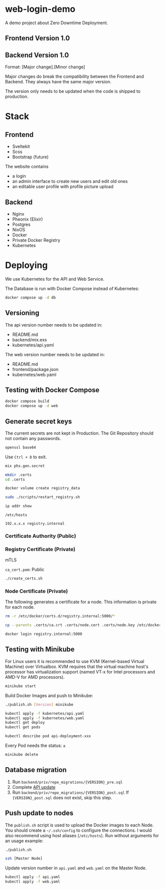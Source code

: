 # web-login-demo

A demo project about Zero Downtime Deployment.

## Frontend Version 1.0

## Backend Version 1.0

Format: [Major change].[Minor change]

Major changes do break the compatibility between the Frontend and Backend.
They always have the same major version.

The version only needs to be updated when the code is shipped to production.

# Stack

## Frontend

- Sveltekit
- Scss
- Bootstrap (future)

The website contains

- a login
- an admin interface to create new users and edit old ones
- an editable user profile with profile picture upload

## Backend

- Nginx
- Pheonix (Elixir)
- Postgres
- NixOS
- Docker
- Private Docker Registry
- Kubernetes

# Deploying

We use Kubernetes for the API and Web Service.

The Database is run with Docker Compose instead of Kubernetes:

```bash
docker compose up -d db
```

## Versioning

The api version number needs to be updated in:

- README.md
- backend/mix.exs
- kubernetes/api.yaml

The web version number needs to be updated in:

- README.md
- frontend/package.json
- kubernetes/web.yaml

## Testing with Docker Compose

```bash
docker compose build
docker compose up -d web
```

## Generate secret keys

The current secrets are not kept in Production. The Git Repository should not contain any passwords.

```bash
openssl base64
```

Use `Ctrl + D` to exit.

```bash
mix phx.gen.secret
```

```bash
mkdir .certs
cd .certs
```

```bash
docker volume create registry_data
```

```bash
sudo ./scripts/restart_registry.sh
```

```bash
ip addr show
```

`/etc/hosts`

```
192.x.x.x registry.internal
```

### Certificate Authority (Public)
### Registry Certificate (Private)

mTLS

`ca_cert.pem`: Public

```bash
./create_certs.sh
```

### Node Certificate (Private)

The following generates a certificate for a node. This information is private for each node.

```bash
rm -r /etc/docker/certs.d/registry.internal:5000/*
```

```bash
cp --parents .certs/ca.crt .certs/node.cert .certs/node.key /etc/docker/certs.d/registry.internal:5000
```

```bash
docker login registry.internal:5000
```

## Testing with Minikube

For Linux users it is recommended to use KVM (Kernel-based Virtual Machine) over Virtualbox.
KVM requires that the virtual machine host's processor has
virtualization support (named VT-x for Intel processors and AMD-V for AMD processors).

```bash
minikube start
```


Build Docker Images and push to Minikube:

```bash
./publish.sh [Version] minikube
```

```bash
kubectl apply -f kubernetes/api.yaml
kubectl apply -f kubernetes/web.yaml
kubectl get deploy
kubectl get pods
```

```bash
kubectl describe pod api-deployment-xxx
```

Every Pod needs the status: `a`

```bash
minikube delete
```

## Database migration

1. Run `backend/priv/repo_migrations/{VERSION}_pre.sql`
2. Complete [API update](##update-api)
3. Run `backend/priv/repo_migrations/{VERSION}_post.sql`
   If `{VERSION}_post.sql` does not exist, skip this step.

## Push update to nodes

The `publish.sh` script is used to upload the Docker images to each Node.
You should create a `~/.ssh/config` to configure the connections.
I would also recommend using host aliases (`/etc/hosts`). Run without arguments
for an usage example:

```bash
./publish.sh
```

```bash
ssh [Master Node]
```

Update version number in `api.yaml` and `web.yaml` on the Master Node.

```bash
kubectl apply -f api.yaml
kubectl apply -f web.yaml
```
